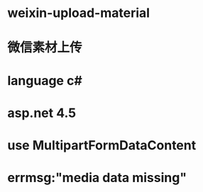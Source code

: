 # weixin-upload-material
# 微信素材上传
# language c# 
# asp.net 4.5
# use MultipartFormDataContent

# errmsg:"media data missing"
